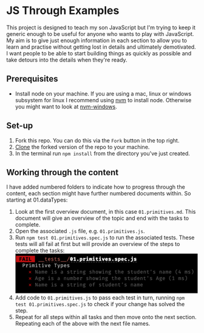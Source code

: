 # JS Through Examples

This project is designed to teach my son JavaScript but I'm trying to keep it generic enough to be useful for anyone who wants to play with JavaScript. My aim is to give just enough information in each section to allow you to learn and practise without getting lost in details and ultimately demotivated. I want people to be able to start building things as quickly as possible and take detours into the details when they're ready.

## Prerequisites

-   Install node on your machine. If you are using a mac, linux or windows subsystem for linux I recommend using [nvm](https://github.com/nvm-sh/nvm) to install node. Otherwise you might want to look at [nvm-windows](https://github.com/coreybutler/nvm-windows).

## Set-up

1. Fork this repo. You can do this via the `Fork` button in the top right.
2. [Clone](https://docs.github.com/en/github/creating-cloning-and-archiving-repositories/cloning-a-repository) the forked version of the repo to your machine.
3. In the terminal run `npm install` from the directory you've just created.

## Working through the content

I have added numbered folders to indicate how to progress through the content, each section might have further numbered documents within. So starting at 01.dataTypes:

1. Look at the first overview document, in this case `01.primitives.md`. This document will give an overview of the topic and end with the tasks to complete.
2. Open the associated `.js` file, e.g. `01.primitives.js`.
3. Run `npm test 01.primitives.spec.js` to run the associated tests. These tests will all fail at first but will provide an overview of the steps to complete the tasks:
   ![alt text](https://raw.githubusercontent.com/adieCodes/jsThroughExamples/master/screenshots/failedTest.png)
4. Add code to `01.primitives.js` to pass each test in turn, running `npm test 01.primitives.spec.js` to check if your change has solved the step.
5. Repeat for all steps within all tasks and then move onto the next section. Repeating each of the above with the next file names.
